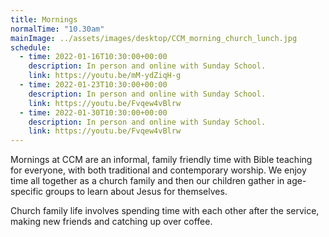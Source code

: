 ```yaml
---
title: Mornings
normalTime: "10.30am"
mainImage: ../assets/images/desktop/CCM_morning_church_lunch.jpg
schedule:
  - time: 2022-01-16T10:30:00+00:00
    description: In person and online with Sunday School.
    link: https://youtu.be/mM-ydZiqH-g
  - time: 2022-01-23T10:30:00+00:00
    description: In person and online with Sunday School.
    link: https://youtu.be/Fvqew4vBlrw
  - time: 2022-01-30T10:30:00+00:00
    description: In person and online with Sunday School.
    link: https://youtu.be/Fvqew4vBlrw
---
```

Mornings at CCM are an informal, family friendly time with Bible teaching for everyone, with both traditional and contemporary worship. We enjoy time all together as a church family and then our children gather in age-specific groups to learn about Jesus for themselves.

Church family life involves spending time with each other after the service, making new friends and catching up over coffee.
